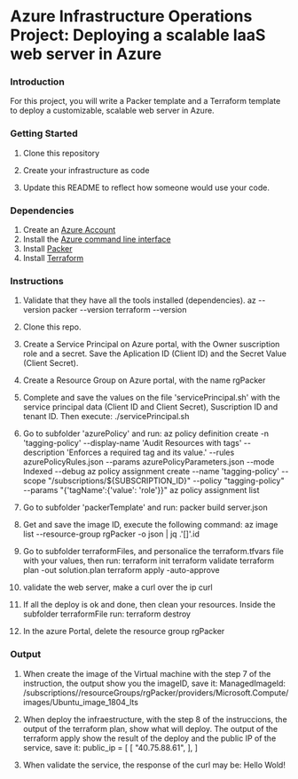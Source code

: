 # Azure Infrastructure Operations Project: Deploying a scalable IaaS web server in Azure

### Introduction
For this project, you will write a Packer template and a Terraform template to deploy a customizable, scalable web server in Azure.

### Getting Started
1. Clone this repository

2. Create your infrastructure as code

3. Update this README to reflect how someone would use your code.

### Dependencies
1. Create an [Azure Account](https://portal.azure.com) 
2. Install the [Azure command line interface](https://docs.microsoft.com/en-us/cli/azure/install-azure-cli?view=azure-cli-latest)
3. Install [Packer](https://www.packer.io/downloads)
4. Install [Terraform](https://www.terraform.io/downloads.html)

### Instructions
1. Validate that they have all the tools installed (dependencies).
    az --version
    packer --version
    terraform --version
2. Clone this repo.
3. Create a Service Principal on Azure portal, with the Owner suscription role and a secret. Save the Aplication ID (Client ID) and the Secret Value (Client Secret).
4. Create a Resource Group on Azure portal, with the name rgPacker
5. Complete and save the values on the file 'servicePrincipal.sh' with the service principal data (Client ID and Client Secret), Suscription ID and tenant ID. Then execute:
    ./servicePrincipal.sh
6. Go to subfolder 'azurePolicy' and run:
    az policy definition create -n 'tagging-policy' --display-name 'Audit Resources with tags' --description 'Enforces a required tag and its value.' --rules azurePolicyRules.json --params azurePolicyParameters.json --mode Indexed --debug
    az policy assignment create --name 'tagging-policy' --scope "/subscriptions/${SUBSCRIPTION_ID}" --policy "tagging-policy" --params "{'tagName':{'value': 'role'}}"
    az policy assignment list    
7. Go to subfolder 'packerTemplate' and run:
    packer build server.json
8. Get and save the image ID, execute the following command:
    az image list --resource-group rgPacker -o json | jq .'[]'.id
8. Go to subfolder terraformFiles, and personalice the terraform.tfvars file with your values, then run:
    terraform init
    terraform validate
    terraform plan -out solution.plan
    terraform apply -auto-approve

9. validate the web server, make a curl over the ip
    curl <IP of the load balancer>

10. If all the deploy is ok and done, then clean your resources. Inside the subfolder terraformFile run:
    terraform destroy 

11. In the azure Portal, delete the resource group rgPacker


### Output

1. When create the image of the Virtual machine with the step 7 of the instruction, the output show you the imageID, save it:
    ManagedImageId: /subscriptions/<suscription id>/resourceGroups/rgPacker/providers/Microsoft.Compute/images/Ubuntu_image_1804_lts

2. When deploy the infraestructure, with the step 8 of the instruccions, the output of the terraform plan, show what will deploy. The output of the terraform apply show the result of the deploy and the public IP of the service, save it:
    public_ip = [
      [
        "40.75.88.61",
      ],
    ]
3. When validate the service, the response of the curl may be:
    Hello Wold!
